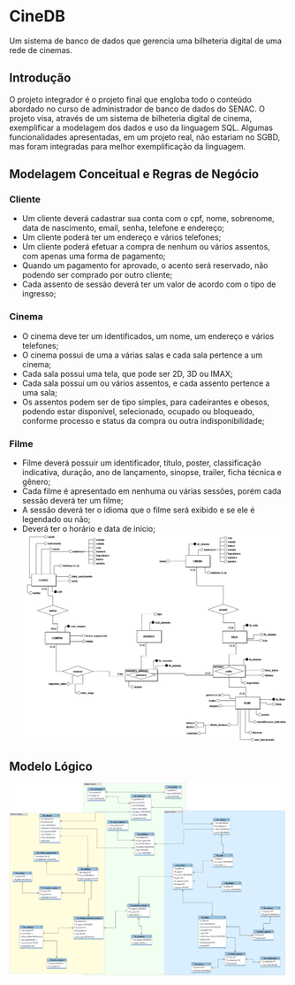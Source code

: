 # CineDB

Um sistema de banco de dados que gerencia uma bilheteria digital de uma rede de cinemas.

## Introdução

O projeto integrador é o projeto final que engloba todo o conteúdo abordado no curso de administrador de banco de dados do SENAC. O projeto visa, através de um sistema de bilheteria digital de cinema, exemplificar a modelagem dos dados e uso da linguagem SQL. Algumas funcionalidades apresentadas, em um projeto real, não estariam no SGBD, mas foram integradas para melhor exemplificação da linguagem.

## Modelagem Conceitual e Regras de Negócio

### Cliente

* Um cliente deverá cadastrar sua conta com o cpf, nome, sobrenome, data de nascimento, email, senha, telefone e endereço; 
* Um cliente poderá ter um endereço e vários telefones; 
* Um cliente poderá efetuar a compra de nenhum ou vários assentos, com apenas uma forma de pagamento;
* Quando um pagamento for aprovado, o acento será reservado, não podendo ser comprado por outro cliente;
* Cada assento de sessão deverá ter um valor de acordo com o tipo de ingresso;

### Cinema

* O cinema deve ter um identificados, um nome, um endereço e vários telefones;
* O cinema possui de uma a várias salas e cada sala pertence a um cinema;
* Cada sala possui uma tela, que pode ser 2D, 3D ou IMAX;
* Cada sala possui um ou vários assentos, e cada assento pertence a uma sala;
* Os assentos podem ser de tipo simples, para cadeirantes e obesos, podendo estar disponível, selecionado, ocupado ou bloqueado, conforme processo e status da compra ou outra indisponibilidade;

### Filme

* Filme deverá possuir um identificador, título, poster, classificação indicativa, duração, ano de lançamento, sinopse, trailer, ficha técnica e gênero;
* Cada filme é apresentado em nenhuma ou várias sessões, porém cada sessão deverá ter um filme;
* A sessão deverá ter o idioma que o filme será exibido e se ele é legendado ou não;
* Deverá ter o horário e data de inicio;
![Modelo Conceitual](/_modelagem/modelo_conceitual.png)

## Modelo Lógico

![Modelo Lógico](/_modelagem/img_modelo_logico.png)
